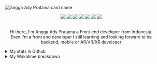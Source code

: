 ![Angga Ady Pratama card name](https://cardivo.vercel.app/api?name=Angga%20Ady%20Pratama&description=A%20passionate%20frontend%20developer.&image=https://avatars.githubusercontent.com/u/46337871?v=4&backgroundColor=%23222C35&instagram=anggaadypratama&linkedin=angga%20ady%20pratama&github=anggaadypratama&pattern=topography&colorPattern=%2347597E&fontColor=%23ddd&iconColor=%23fff&opacity=0.3)

<!--    ![JavaScript](https://img.shields.io/badge/javascript-%23323330.svg?style=for-the-badge&logo=javascript&logoColor=%23F7DF1E)
   ![TypeScript](https://img.shields.io/badge/typescript-%23007ACC.svg?style=for-the-badge&logo=typescript&logoColor=white)
   ![React](https://img.shields.io/badge/react-%2320232a.svg?style=for-the-badge&logo=react&logoColor=%2361DAFB)
   ![Flutter](https://img.shields.io/badge/Flutter-%2302569B.svg?style=for-the-badge&logo=Flutter&logoColor=white)
   ![C#](https://img.shields.io/badge/c%23-%23239120.svg?style=for-the-badge&logo=c-sharp&logoColor=white)
   ![Unity](https://img.shields.io/badge/unity-%23000000.svg?style=for-the-badge&logo=unity&logoColor=white)
 -->
<div align="center">


   
   <img src="https://img.shields.io/badge/javascript-%23323330.svg?style=for-the-badge&logo=javascript&logoColor=%23F7DF1E">
   <img src="https://img.shields.io/badge/typescript-%23007ACC.svg?style=for-the-badge&logo=typescript&logoColor=white">
   <img src="https://img.shields.io/badge/react-%2320232a.svg?style=for-the-badge&logo=react&logoColor=%2361DAFB">
   <img src="https://img.shields.io/badge/dart-%230175C2.svg?style=for-the-badge&logo=dart&logoColor=white">
   <img src="https://img.shields.io/badge/Flutter-%2302569B.svg?style=for-the-badge&logo=Flutter&logoColor=white">
   <img src="https://img.shields.io/badge/c%23-%23239120.svg?style=for-the-badge&logo=c-sharp&logoColor=white">
   <img src="https://img.shields.io/badge/unity-%23000000.svg?style=for-the-badge&logo=unity&logoColor=white">
   <br><br>

   <p>Hi there, I'm Angga Ady Pratama a Front end developer from Indonesia. Even I'm a front end developer I still learning and looking forward to be backend, mobile or AR/VR/XR developer</p>
   
</div>

<details>
  <summary>My stats in Github</summary>
  <img src="https://github-readme-stats.vercel.app/api?username=anggaadypratama&show_icons=true">
<!--   <img src="https://github-profile-trophy.vercel.app/?username=anggaadypratama"> -->
</details>

<details>
  <summary>My Wakatime breakdown</summary>
  <img src="https://github-readme-stats.vercel.app/api/wakatime?username=anggaadypratama&layout=compact">
</details>

